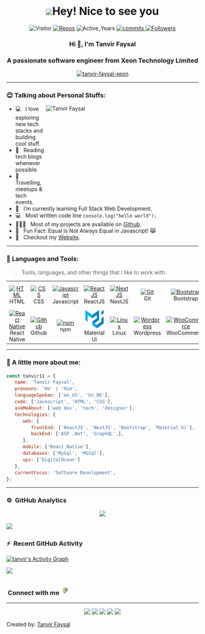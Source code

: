 <h1 align="center"> <img src="https://emojis.slackmojis.com/emojis/images/1531849430/4246/blob-sunglasses.gif?1531849430" width="30"/>Hey! Nice to see you </h1>

<p align="center"> 
     <img src="https://visitor-badge.laobi.icu/badge?page_id=tanvir-faysal-xeon" alt="Visitor"/>
<!--     <img src="https://komarev.com/ghpvc/?username=tanvir-faysal-xeon" alt="tanvir-faysal-xeon"/>        -->
    <a href="https://github.com/tanvir-faysal-xeon?tab=repositories" target="_blank"><img src="https://badges.pufler.dev/repos/tanvir-faysal-xeon" alt="Repos"/></a> 
    <img src="https://badges.pufler.dev/years/tanvir-faysal-xeon" alt="Active_Years"/>  
    <a href="https://github.com/tanvir-faysal-xeon/tanvir-faysal-xeon" target="_blank"><img src="https://badges.pufler.dev/commits/monthly/tanvir-faysal-xeon" alt="commits"/>   
    <a href="https://github.com/tanvir-faysal-xeon?tab=followers"><img alt="Followers" src="https://img.shields.io/github/followers/tanvir-faysal-xeon?color=4C1&logo=github"></a>
<!--     <a href="https://github.com/tanvir-faysal-xeon/tanvir-faysal-xeon" target="_blank"><img alt="Profile_Update" src="https://img.shields.io/github/last-commit/tanvir-faysal-xeon/tanvir-faysal-xeon?label=Profile%20update&style=fflat-square"></a> -->
</p> 

<h3 align="center">Hi 👋, I'm Tanvir Faysal</h3>
<h3 align="center">A passionate software engineer from Xeon Technology Limited</h3>

<!-- <p align="center"> <a href="https://github.com/ryo-ma/github-profile-trophy"><img src="https://github-profile-trophy.vercel.app/?username=tanvir-faysal-xeon" alt="tanvir-faysal-xeon" /></a> </p> -->

<p align="center"> <a href="https://github.com/ryo-ma/github-profile-trophy"><img src="https://github-profile-trophy.vercel.app/?username=tanvir-faysal-xeon&theme=gruvbox" alt="tanvir-faysal-xeon" /></a> </p>


---

### :blush: Talking about Personal Stuffs:

<img align="right" height="250" width="400" alt="Tanvir Faysal" src="assets/profile.gif" />

-  💻 &nbsp; I love exploring new tech stacks and building cool stuff.
-  📰 &nbsp; Reading tech blogs whenever possible.
-  🍕 &nbsp; Travelling, meetups & tech events.
-  🚀 &nbsp; I’m currently learning Full Stack Web Development.
-  :computer: &nbsp; Most written code line `console.log("hello world");`
-  👨🏻‍💻 &nbsp; Most of my projects are available on [Github](https://github.com/tanvir-faysal-xeon).
-  👾 &nbsp; Fun Fact: Equal is Not Always Equal in Javascript! 😹
-  📝 &nbsp; Checkout my [Website](https://tanvirfaysal11.github.io/).

---

### :dart: Languages and Tools:

> Tools, languages, and other things that I like to work with.

<table>
  <tr>
    <td align="center" width="96">
      <a href="#">
        <img src="https://upload.wikimedia.org/wikipedia/commons/6/61/HTML5_logo_and_wordmark.svg" width="48" height="48" alt="HTML" />
      </a>
      <br>HTML
    </td>
    <td align="center" width="96">
      <a href="#">
        <img src="https://upload.wikimedia.org/wikipedia/commons/d/d5/CSS3_logo_and_wordmark.svg" width="48" height="48" alt="CSS" />
      </a>
      <br>CSS
    </td>
    <td align="center" width="96">
      <a href="#">
        <img src="https://upload.wikimedia.org/wikipedia/commons/9/99/Unofficial_JavaScript_logo_2.svg" width="48" height="48" alt="Javascript" />
      </a>
      <br>Javascript
    </td>
    <td align="center" width="96">
      <a href="#">
        <img src="https://www.vectorlogo.zone/logos/reactjs/reactjs-icon.svg" width="48" height="48" alt="ReactJS" />
      </a>
      <br>ReactJS
    </td>
    <td align="center" width="96">
      <a href="#">
        <img src="https://upload.wikimedia.org/wikipedia/commons/8/8e/Nextjs-logo.svg" width="48" height="48" alt="NextJS" />
      </a>
      <br>NextJS
    </td>
    <td align="center" width="96">
      <a href="#">
        <img src="https://upload.wikimedia.org/wikipedia/commons/e/e0/Git-logo.svg" width="48" height="48" alt="Git" />
      </a>
      <br>Git
    </td>
    <td align="center" width="96">
      <a href="#" >
        <img src="https://upload.wikimedia.org/wikipedia/commons/b/b2/Bootstrap_logo.svg" width="48" height="48" alt="Bootstrap" />
      </a>
      <br>Bootstrap
    </td>
    <td align="center" width="96">
      <a href="#">
        <img src="https://www.vectorlogo.zone/logos/getpostman/getpostman-icon.svg" width="48" height="48" alt="Postman" />
      </a>
      <br>Postman
    </td>
    <td align="center" width="96">
      <a href="#">
        <img src="https://www.vectorlogo.zone/logos/graphql/graphql-icon.svg" width="48" height="48" alt="GraphQL" />
      </a>
      <br>GraphQL
    </td>
    <td align="center" width="96"> 
      <a href="#" >
        <img src="https://www.vectorlogo.zone/logos/typescriptlang/typescriptlang-icon.svg" width="48" height="48" alt="TypeScript" />
      </a>
      <br>TypeScript
    </td>
     <td align="center" width="96">
      <a href="#" >
        <img src="https://www.vectorlogo.zone/logos/dotnet/dotnet-icon.svg" width="48" height="48" alt="Microsoft .Net" />
      </a>
      <br>Microsoft .Net
    </td>
    </tr>
    <tr>
    <td align="center" width="96">
      <a href="#" >
        <img src="https://www.kindpng.com/picc/m/765-7652239_react-native-svg-logo-hd-png-download.png" width="48" height="48" alt="React Native" />
      </a>
      <br>React Native
    </td>
    <td align="center"  width="96">
      <a href="#">
        <img src="https://github.githubassets.com/images/modules/logos_page/Octocat.png" width="48" height="48" alt="Github" />
      </a>
      <br>Github
    </td>
    <td align="center"  width="96">
      <a href="#">
        <img src="https://upload.wikimedia.org/wikipedia/commons/d/db/Npm-logo.svg" width="48" height="48" alt="npm" />
      </a>
      <br>npm
    </td>
    <td align="center" width="96">
      <a href="#" >
        <img src="assets/mui.png" width="48" height="48" alt="Material Ui" />
      </a>
      <br>Material Ui
    </td>
    <td align="center" width="96">
      <a href="#" >
        <img src="https://upload.wikimedia.org/wikipedia/commons/3/35/Tux.svg" width="48" height="48" alt="Linux" />
      </a>
      <br>Linux
    </td>
    <td align="center" width="96">
      <a href="#" >
        <img src="https://www.vectorlogo.zone/logos/wordpress/wordpress-icon.svg" width="48" height="48" alt="Wordpress" />
      </a>
      <br>Wordpress
    </td>
    <td align="center" width="96">
      <a href="#" >
        <img src="https://img.icons8.com/color/480/000000/woocommerce.png" width="48" height="48" alt="WooCommerce" />
      </a>
      <br>WooCommerce
    </td>
     <td align="center" width="96">
      <a href="#" >
        <img src="https://www.vectorlogo.zone/logos/digitalocean/digitalocean-official.svg" width="48" height="48" alt="Digital Ocean" />
      </a>
      <br>Digital Ocean
    </td>
     <td align="center" width="96">
      <a href="#" >
        <img src="https://upload.wikimedia.org/wikipedia/commons/a/af/Adobe_Photoshop_CC_icon.svg" width="48" height="48" alt="Photoshop" />
      </a>
      <br>Photoshop
    </td>
    <td align="center" width="96">
      <a href="#" >
        <img src="https://www.vectorlogo.zone/logos/adobe_illustrator/adobe_illustrator-icon.svg" width="48" height="48" alt="Adobe Illustrator" />
      </a>
      <br>Adobe Illustrator
    </td>
    <td align="center" width="96">
      <a href="#" >
        <img src="https://upload.wikimedia.org/wikipedia/commons/thumb/c/c2/Adobe_XD_CC_icon.svg/120px-Adobe_XD_CC_icon.svg.png?20210729021535" width="48" height="48" alt="Adobe XD" />
      </a>
      <br>Adobe XD
    </td>
  </tr>
</table>

---

### :boy: A little more about me:

```javascript
const tanvir11 = {
   name: 'Tanvir Faysal',
   pronouns: 'He' | 'Him',
   languageSpoken: ['en_US', 'bn_BD'],
   code: ['Javascript', 'HTML', 'CSS'],
   askMeAbout: ['web dev', 'tech', 'designer'],
   technologies: {
      web: {
         frontEnd: ['ReactJS', 'NextJS', 'Bootstrap', 'Material Ui'],
         backEnd: ['ASP .Net', 'GraphQL',],
      },
      mobile: ['React Native'],
      databases: ['MySql', 'MSSql'],
      vps: ['DigitalOcean']
   },
   currentFocus: 'Software Development',
};
```

---

### ⚙️ &nbsp;GitHub Analytics

<p align="center">
<a href="https://github.com/tanvir-faysal-xeon">
  <img height="180em" src="https://github-readme-stats-eight-theta.vercel.app/api?username=tanvir-faysal-xeon&show_icons=true&theme=algolia&include_all_commits=true&count_private=true"/>
<!--   <img height="180em" src="https://github-readme-stats-eight-theta.vercel.app/api/top-langs/?username=tanvir-faysal-xeon&layout=compact&langs_count=8&theme=algolia"/> -->
</a>
</p>

<img src="https://user-images.githubusercontent.com/73097560/115834477-dbab4500-a447-11eb-908a-139a6edaec5c.gif"></a>

### ⚡ &nbsp;Recent GitHub Activity
  
<a href="https://github.com/tanvir-faysal-xeon"><img alt="tanvir's Activity Graph" src="https://activity-graph.herokuapp.com/graph?username=tanvir-faysal-xeon&custom_title=Tanvir's%20Contribution%20Graph&theme=react-dark" /></a>
   
<img src="https://user-images.githubusercontent.com/73097560/115834477-dbab4500-a447-11eb-908a-139a6edaec5c.gif"></a>

 ### &nbsp;Connect with me<img src="assets/Handshake.gif" width="30px" height="30px">
 
 ---
 
 <p align="center">
<a href="https://tanvirfaysal11.github.io/"><img src="https://img.shields.io/badge/-tanvirfaysal11.github.io-3423A6?style=flat&logo=Google-Chrome&logoColor=white"/></a>
<a href="https://www.linkedin.com/in/tanvir-faysal-tf11/"><img src="https://img.shields.io/badge/-Tanvir%20Faysal-0077B5?style=flat&logo=Linkedin&logoColor=white"/></a>
<a href="mailto:t.faysal45@gmail.com"><img src="https://img.shields.io/badge/-t.faysal45@gmail.com-D14836?style=flat&logo=Gmail&logoColor=white"/></a>
<a href="https://www.instagram.com/tanvirfaysal11/"><img src="https://img.shields.io/badge/-@tanvirfaysal11-E4405F?style=flat&logo=Instagram&logoColor=white"/></a>
<a href="https://www.facebook.com/tanvir.faysal.11/"><img src="https://img.shields.io/badge/-@tanvir.faysal.11-1877F2?style=flat&logo=Facebook&logoColor=white"/></a>
</p>

Created by: [Tanvir Faysal](https://github.com/tanvir-faysal-xeon)
 
<!-- <div align="center">
<h2> Connect with me<a href="https://gifyu.com/image/Zy2f"><img src="assets/Handshake.gif" width="32px" height="28px"></a></h2> 
<p align="center">
    <a href="https://www.linkedin.com/in/tanvir-faysal-tf11/" target="_blank"><img alt="LinkedIn" width="25px" src="https://www.vectorlogo.zone/logos/linkedin/linkedin-icon.svg"></a>
    <a href="https://www.instagram.com/tanvirfaysal11/" target="_blank"><img alt="Instagram" width="25px" src="https://www.vectorlogo.zone/logos/instagram/instagram-icon.svg"></a>
    <a href="https://www.facebook.com/tanvir.faysal.11/" target="_blank"><img alt="Facebook" width="25px" src="https://www.vectorlogo.zone/logos/facebook/facebook-official.svg"></a>
    <a href="mailto:t.faysal45@gmail.com" target="_blank"><img alt="Gmail" width="25px" src="https://www.vectorlogo.zone/logos/gmail/gmail-icon.svg"></a> 
</p>
</div> -->
